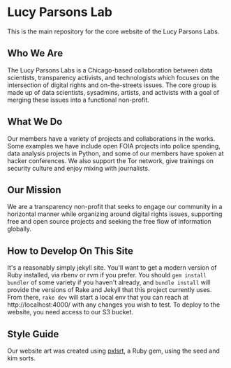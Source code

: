 # Lucy Parsons Lab

This is the main repository for the core website of the Lucy Parsons Labs.

## Who We Are
The Lucy Parsons Labs is a Chicago-based collaboration between data scientists, transparency activists,
and technologists which focuses on the intersection of digital rights and on-the-streets issues.
The core group is made up of data scientists, sysadmins, artists, and activists with a goal of merging these issues 
into a functional non-profit.   

## What We Do
Our members have a variety of projects and collaborations in the works. Some examples we have include open FOIA projects into police spending, data analysis projects in Python, and some of our members have spoken at hacker conferences. We also support the Tor network, give trainings on security culture and enjoy mixing with journalists.

## Our Mission
We are a transparency non-profit that seeks to engage our community in a horizontal manner while organizing around digital rights issues, supporting free and open source projects and seeking the free flow of information globally.

## How to Develop On This Site
It's a reasonably simply jekyll site. You'll want to get a modern version of Ruby installed, via rbenv or rvm if you prefer. You should `gem install bundler` of some variety if you haven't already, and `bundle install` will provide the versions of Rake and Jekyll that this project currently uses. From there, `rake dev` will start a local env that you can reach at http://localhost:4000/ with any changes you wish to test. To deploy to the website, you need access to our S3 bucket.

## Style Guide
Our website art was created using [pxlsrt](https://github.com/czycha/pxlsrt), a Ruby gem, using the seed and kim sorts.
